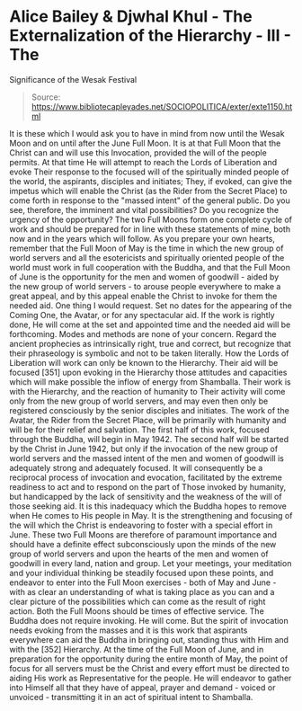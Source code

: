 # Alice Bailey & Djwhal Khul - The Externalization of the Hierarchy - III - The
Significance of the Wesak Festival

> Source: https://www.bibliotecapleyades.net/SOCIOPOLITICA/exter/exte1150.html

It is these which I would ask you to have in mind from now until the Wesak Moon and on until after the June Full Moon. It is at that Full Moon that the Christ can and will use this Invocation, provided the will of the people permits. At that time He will attempt to reach the Lords of Liberation and evoke Their response to the focused will of the spiritually minded people of the world, the aspirants, disciples and initiates; They, if evoked, can give the impetus which will enable the Christ (as the Rider from the Secret Place) to come forth in response to the "massed intent" of the general public.
Do you see, therefore, the imminent and vital possibilities? Do you recognize the urgency of the opportunity? The two Full Moons form one complete cycle of work and should be prepared for in line with these statements of mine, both now and in the years which will follow. As you prepare your own hearts, remember that the Full Moon of May is the time in which the new group of world servers and all the esotericists and spiritually oriented people of the world must work in full cooperation with the Buddha, and that the Full Moon of June is the opportunity for the men and women of goodwill - aided by the new group of world servers - to arouse people everywhere to make a great appeal, and by this appeal enable the Christ to invoke for them the needed aid.
One thing I would request. Set no dates for the appearing of the Coming One, the Avatar, or for any spectacular aid. If the work is rightly done, He will come at the set and appointed time and the needed aid will be forthcoming. Modes and methods are none of your concern. Regard the ancient prophecies as intrinsically right, true and correct, but recognize that their phraseology is symbolic and not to be taken literally. How the Lords of Liberation will work can only be known to the Hierarchy. Their aid will be focused [351] upon evoking in the Hierarchy those attitudes and capacities which will make possible the inflow of energy from Shamballa. Their work is with the Hierarchy, and the reaction of humanity to Their activity will come only from the new group of world servers, and may even then only be registered consciously by the senior disciples and initiates.
The work of the Avatar, the Rider from the Secret Place, will be primarily with humanity and will be for their relief and salvation.
The first half of this work, focused through the Buddha, will begin in May 1942. The second half will be started by the Christ in June 1942, but only if the invocation of the new group of world servers and the massed intent of the men and women of goodwill is adequately strong and adequately focused. It will consequently be a reciprocal process of invocation and evocation, facilitated by the extreme readiness to act and to respond on the part of Those invoked by humanity, but handicapped by the lack of sensitivity and the weakness of the will of those seeking aid. It is this inadequacy which the Buddha hopes to remove when He comes to His people in May. It is the strengthening and focusing of the will which the Christ is endeavoring to foster with a special effort in June.
These two Full Moons are therefore of paramount importance and should have a definite effect subconsciously upon the minds of the new group of world servers and upon the hearts of the men and women of goodwill in every land, nation and group. Let your meetings, your meditation and your individual thinking be steadily focused upon these points, and endeavor to enter into the Full Moon exercises - both of May and June - with as clear an understanding of what is taking place as you can and a clear picture of the possibilities which can come as the result of right action. Both the Full Moons should be times of effective service. The Buddha does not require invoking. He will come. But the spirit of invocation needs evoking from the masses and it is this work that aspirants everywhere can aid the Buddha in bringing out, standing thus with Him and with the [352] Hierarchy. At the time of the Full Moon of June, and in preparation for the opportunity during the entire month of May, the point of focus for all servers must be the Christ and every effort must be directed to aiding His work as Representative for the people. He will endeavor to gather into Himself all that they have of appeal, prayer and demand - voiced or unvoiced - transmitting it in an act of spiritual intent to Shamballa.
